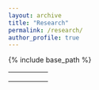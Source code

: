 ```yaml
---
layout: archive
title: "Research"
permalink: /research/
author_profile: true
---
```


{% include base_path %}

|   |   |   |   |   |
|---|---|---|---|---|
|   |   |   |   |   |
|   |   |   |   |   |
|   |   |   |   |   |
